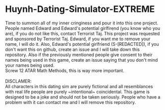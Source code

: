 # Huynh-Dating-Simulator-EXTREME

Time to summon all of my inner cringiness and pour it into this one project. <br>
People named Edward and Edward's potential girlfirend (you know who you are), if you do not like this, contact Terrorist Taj. This project was requested and sponsored by Terrorist Taj. Edward, if you want me to remove your name, I will do it. Also, Edward's potential girlfriend (S-[REDACTED]), if you don't want this on github, create an issue and I will take down this repository. Also if the previously mentioned people give consent to their names being used in this game, create an issue saying that you don't mind your names being used.<br>
Screw 12 ATAR Math Methods, this is way more important. <br>
<br>
DISCLAMER: <br>
All characters in this dating sim are purely fictional and all resemblances with real life people are purely ~intentional~ coincidental. This game is designed to be a joke and should not be taken seriously. People who have a problem with it can contact me and I will remove this repository.
